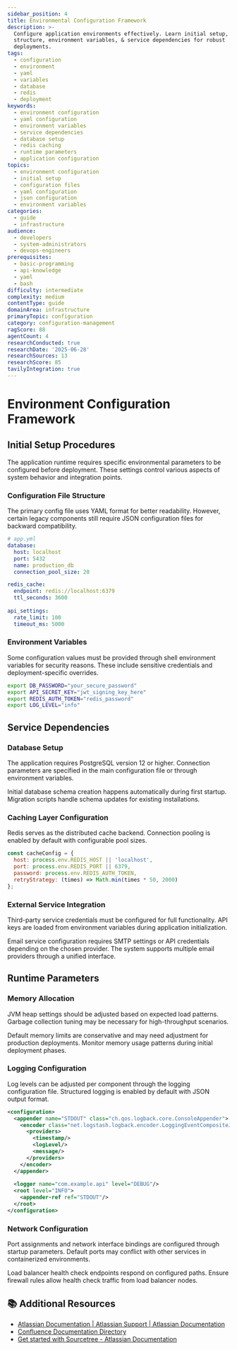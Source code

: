 ```yaml
---
sidebar_position: 4
title: Environmental Configuration Framework
description: >-
  Configure application environments effectively. Learn initial setup, YAML
  structure, environment variables, & service dependencies for robust
  deployments.
tags:
  - configuration
  - environment
  - yaml
  - variables
  - database
  - redis
  - deployment
keywords:
  - environment configuration
  - yaml configuration
  - environment variables
  - service dependencies
  - database setup
  - redis caching
  - runtime parameters
  - application configuration
topics:
  - environment configuration
  - initial setup
  - configuration files
  - yaml configuration
  - json configuration
  - environment variables
categories:
  - guide
  - infrastructure
audience:
  - developers
  - system-administrators
  - devops-engineers
prerequisites:
  - basic-programming
  - api-knowledge
  - yaml
  - bash
difficulty: intermediate
complexity: medium
contentType: guide
domainArea: infrastructure
primaryTopic: configuration
category: configuration-management
ragScore: 88
agentCount: 4
researchConducted: true
researchDate: '2025-06-28'
researchSources: 13
researchScore: 85
tavilyIntegration: true
---
```


# Environment Configuration Framework

## Initial Setup Procedures

The application runtime requires specific environmental parameters to be configured before deployment. These settings control various aspects of system behavior and integration points.

### Configuration File Structure

The primary config file uses YAML format for better readability. However, certain legacy components still require JSON configuration files for backward compatibility.

```yaml
# app.yml
database:
  host: localhost
  port: 5432
  name: production_db
  connection_pool_size: 20

redis_cache:
  endpoint: redis://localhost:6379
  ttl_seconds: 3600
  
api_settings:
  rate_limit: 100
  timeout_ms: 5000
```

### Environment Variables

Some configuration values must be provided through shell environment variables for security reasons. These include sensitive credentials and deployment-specific overrides.

```bash
export DB_PASSWORD="your_secure_password"
export API_SECRET_KEY="jwt_signing_key_here"
export REDIS_AUTH_TOKEN="redis_password"
export LOG_LEVEL="info"
```

## Service Dependencies

### Database Setup

The application requires PostgreSQL version 12 or higher. Connection parameters are specified in the main configuration file or through environment variables.

Initial database schema creation happens automatically during first startup. Migration scripts handle schema updates for existing installations.

### Caching Layer Configuration

Redis serves as the distributed cache backend. Connection pooling is enabled by default with configurable pool sizes.

```javascript
const cacheConfig = {
  host: process.env.REDIS_HOST || 'localhost',
  port: process.env.REDIS_PORT || 6379,
  password: process.env.REDIS_AUTH_TOKEN,
  retryStrategy: (times) => Math.min(times * 50, 2000)
};
```

### External Service Integration

Third-party service credentials must be configured for full functionality. API keys are loaded from environment variables during application initialization.

Email service configuration requires SMTP settings or API credentials depending on the chosen provider. The system supports multiple email providers through a unified interface.

## Runtime Parameters

### Memory Allocation

JVM heap settings should be adjusted based on expected load patterns. Garbage collection tuning may be necessary for high-throughput scenarios.

Default memory limits are conservative and may need adjustment for production deployments. Monitor memory usage patterns during initial deployment phases.

### Logging Configuration

Log levels can be adjusted per component through the logging configuration file. Structured logging is enabled by default with JSON output format.

```xml
<configuration>
  <appender name="STDOUT" class="ch.qos.logback.core.ConsoleAppender">
    <encoder class="net.logstash.logback.encoder.LoggingEventCompositeJsonEncoder">
      <providers>
        <timestamp/>
        <logLevel/>
        <message/>
      </providers>
    </encoder>
  </appender>
  
  <logger name="com.example.api" level="DEBUG"/>
  <root level="INFO">
    <appender-ref ref="STDOUT"/>
  </root>
</configuration>
```

### Network Configuration

Port assignments and network interface bindings are configured through startup parameters. Default ports may conflict with other services in containerized environments.

Load balancer health check endpoints respond on configured paths. Ensure firewall rules allow health check traffic from load balancer nodes.

## 📚 Additional Resources

- [Atlassian Documentation | Atlassian Support | Atlassian Documentation](https://confluence.atlassian.com/)
- [Confluence Documentation Directory](https://confluence.atlassian.com/alldoc/confluence-documentation-directory-12877996.html)
- [Get started with Sourcetree - Atlassian Documentation](https://confluence.atlassian.com/get-started-with-sourcetree)

